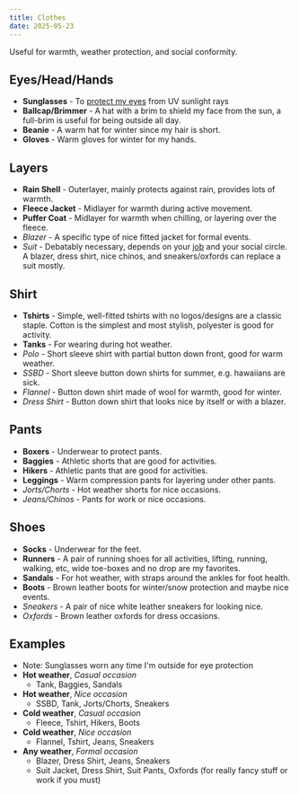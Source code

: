 ```yaml
---
title: Clothes
date: 2025-05-23
---
```

Useful for warmth, weather protection, and social conformity.

## Eyes/Head/Hands
- **Sunglasses** - To [protect my eyes](/cleaning) from UV sunlight rays
- **Ballcap/Brimmer** - A hat with a brim to shield my face from the sun, a full-brim is useful for being outside all day.
- **Beanie** - A warm hat for winter since my hair is short.
- **Gloves** - Warm gloves for winter for my hands.

## Layers
- **Rain Shell** - Outerlayer, mainly protects against rain, provides lots of warmth.
- **Fleece Jacket** - Midlayer for warmth during active movement.
- **Puffer Coat** - Midlayer for warmth when chilling, or layering over the fleece.
- *Blazer* - A specific type of nice fitted jacket for formal events.
- *Suit* - Debatably necessary, depends on your [job](/working) and your social circle. A blazer, dress shirt, nice chinos, and sneakers/oxfords can replace a suit mostly.

## Shirt
- **Tshirts** - Simple, well-fitted tshirts with no logos/designs are a classic staple. Cotton is the simplest and most stylish, polyester is good for activity.
- **Tanks** - For wearing during hot weather.
- *Polo* - Short sleeve shirt with partial button down front, good for warm weather.
- *SSBD* - Short sleeve button down shirts for summer, e.g. hawaiians are sick.
- *Flannel* - Button down shirt made of wool for warmth, good for winter.
- *Dress Shirt* - Button down shirt that looks nice by itself or with a blazer.

## Pants
- **Boxers** - Underwear to protect pants.
- **Baggies** - Athletic shorts that are good for activities.
- **Hikers** - Athletic pants that are good for activities.
- **Leggings** - Warm compression pants for layering under other pants.
- *Jorts/Chorts* - Hot weather shorts for nice occasions.
- *Jeans/Chinos* - Pants for work or nice occasions.

## Shoes
- **Socks** - Underwear for the feet.
- **Runners** - A pair of running shoes for all activities, lifting, running, walking, etc, wide toe-boxes and no drop are my favorites.
- **Sandals** - For hot weather, with straps around the ankles for foot health.
- **Boots** - Brown leather boots for winter/snow protection and maybe nice events.
- *Sneakers* - A pair of nice white leather sneakers for looking nice.
- *Oxfords* - Brown leather oxfords for dress occasions.

## Examples
- Note: Sunglasses worn any time I'm outside for eye protection
- **Hot weather**, *Casual occasion*
	- Tank, Baggies, Sandals
- **Hot weather**, *Nice occasion*
	- SSBD, Tank, Jorts/Chorts, Sneakers
- **Cold weather**, *Casual occasion*
	- Fleece, Tshirt, Hikers, Boots
- **Cold weather**, *Nice occasion*
	- Flannel, Tshirt, Jeans, Sneakers
- **Any weather**, *Formal occasion*
	- Blazer, Dress Shirt, Jeans, Sneakers
	- Suit Jacket, Dress Shirt, Suit Pants, Oxfords (for really fancy stuff or work if you must)
